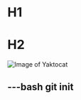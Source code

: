 # H1

# H2

![Image of Yaktocat](https://octodex.github.com/images/yaktocat.png)

---bash
git init
---

